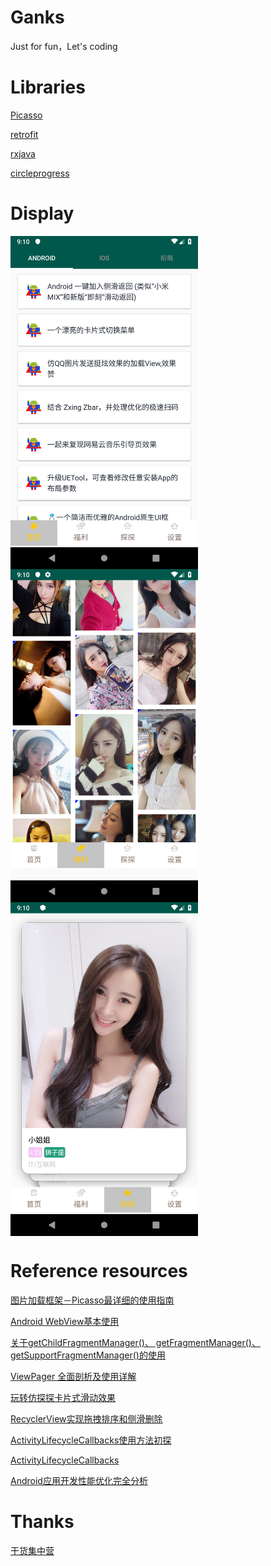 # Ganks
Just for fun，Let's coding

# Libraries

[Picasso](https://github.com/square/picasso)

[retrofit](https://github.com/square/retrofit)

[rxjava](https://github.com/ReactiveX/RxJava)

[circleprogress](https://github.com/lzyzsd/CircleProgress)

# Display

<img src="https://github.com/xianfeng92/Ganks/blob/master/app/src/main/res/images/Screenshot_1549876211.png" width="300" hegiht="200" align=center />

<img src="https://github.com/xianfeng92/Ganks/blob/master/app/src/main/res/images/Screenshot_1549876221.png" width="300" hegiht="200" align=center />

<img src="https://github.com/xianfeng92/Ganks/blob/master/app/src/main/res/images/Screenshot_1549876225.png" width="300" hegiht="200" align=center />

# Reference resources

[图片加载框架－Picasso最详细的使用指南](https://www.jianshu.com/p/c68a3b9ca07a)

[Android WebView基本使用](https://blog.csdn.net/lowprofile_coding/article/details/77928614)

[关于getChildFragmentManager()、 getFragmentManager()、getSupportFragmentManager()的使用](https://blog.csdn.net/u013531824/article/details/49333343)

[ViewPager 全面剖析及使用详解](https://www.jianshu.com/p/e5abbda4a71c)

[玩转仿探探卡片式滑动效果](https://yuqirong.me/2017/03/05/%E7%8E%A9%E8%BD%AC%E4%BB%BF%E6%8E%A2%E6%8E%A2%E5%8D%A1%E7%89%87%E5%BC%8F%E6%BB%91%E5%8A%A8%E6%95%88%E6%9E%9C/)

[RecyclerView实现拖拽排序和侧滑删除](https://yuqirong.me/2017/02/03/RecyclerView%E5%AE%9E%E7%8E%B0%E6%8B%96%E6%8B%BD%E6%8E%92%E5%BA%8F%E5%92%8C%E4%BE%A7%E6%BB%91%E5%88%A0%E9%99%A4/)

[ActivityLifecycleCallbacks使用方法初探](https://blog.csdn.net/tongcpp/article/details/40344871)

[ActivityLifecycleCallbacks](https://www.jianshu.com/p/75a5c24174b2)

[Android应用开发性能优化完全分析](https://blog.csdn.net/yanbober/article/details/48394201)

# Thanks

[干货集中营](https://gank.io/api)
